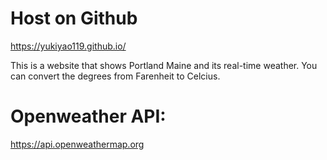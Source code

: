 # Host on Github
https://yukiyao119.github.io/

This is a website that shows Portland Maine and its real-time weather. You can convert the degrees from Farenheit to Celcius.


# Openweather API:
https://api.openweathermap.org

